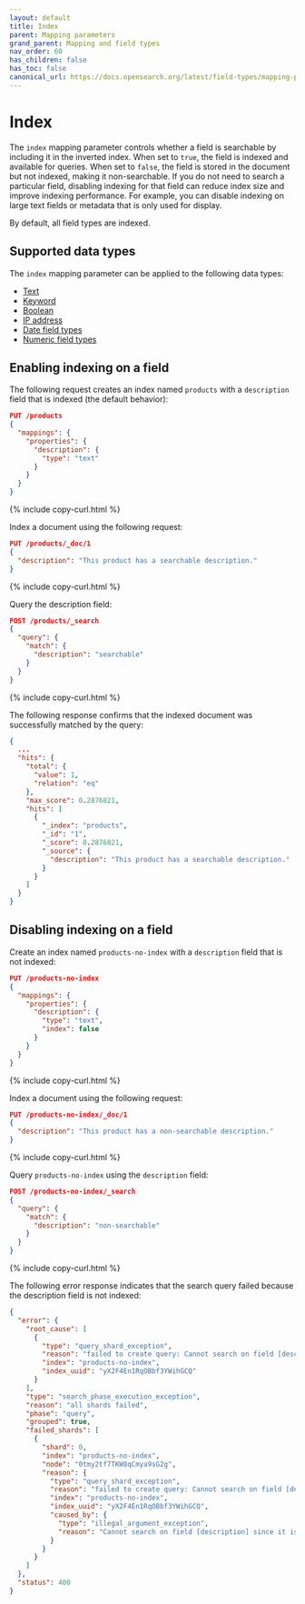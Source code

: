 ```yaml
---
layout: default
title: Index
parent: Mapping parameters
grand_parent: Mapping and field types
nav_order: 60
has_children: false
has_toc: false
canonical_url: https://docs.opensearch.org/latest/field-types/mapping-parameters/index-parameter/
---
```


# Index

The `index` mapping parameter controls whether a field is searchable by including it in the inverted index. When set to `true`, the field is indexed and available for queries. When set to `false`, the field is stored in the document but not indexed, making it non-searchable. If you do not need to search a particular field, disabling indexing for that field can reduce index size and improve indexing performance. For example, you can disable indexing on large text fields or metadata that is only used for display.

By default, all field types are indexed.

## Supported data types

The `index` mapping parameter can be applied to the following data types:

- [Text]({{site.url}}{{site.baseurl}}/field-types/supported-field-types/text/)
- [Keyword]({{site.url}}{{site.baseurl}}/field-types/supported-field-types/keyword/)
- [Boolean]({{site.url}}{{site.baseurl}}/field-types/supported-field-types/boolean/)
- [IP address]({{site.url}}{{site.baseurl}}/field-types/supported-field-types/ip/)
- [Date field types]({{site.url}}{{site.baseurl}}/field-types/supported-field-types/dates/)
- [Numeric field types]({{site.url}}{{site.baseurl}}/field-types/supported-field-types/numeric/)

## Enabling indexing on a field

The following request creates an index named `products` with a `description` field that is indexed (the default behavior):

```json
PUT /products
{
  "mappings": {
    "properties": {
      "description": {
        "type": "text"
      }
    }
  }
}
```
{% include copy-curl.html %}

Index a document using the following request:

```json
PUT /products/_doc/1
{
  "description": "This product has a searchable description."
}
```
{% include copy-curl.html %}

Query the description field:

```json
POST /products/_search
{
  "query": {
    "match": {
      "description": "searchable"
    }
  }
}
```
{% include copy-curl.html %}

The following response confirms that the indexed document was successfully matched by the query:

```json
{
  ...
  "hits": {
    "total": {
      "value": 1,
      "relation": "eq"
    },
    "max_score": 0.2876821,
    "hits": [
      {
        "_index": "products",
        "_id": "1",
        "_score": 0.2876821,
        "_source": {
          "description": "This product has a searchable description."
        }
      }
    ]
  }
}
```

## Disabling indexing on a field

Create an index named `products-no-index` with a `description` field that is not indexed:

```json
PUT /products-no-index
{
  "mappings": {
    "properties": {
      "description": {
        "type": "text",
        "index": false
      }
    }
  }
}
```
{% include copy-curl.html %}

Index a document using the following request:

```json
PUT /products-no-index/_doc/1
{
  "description": "This product has a non-searchable description."
}
```
{% include copy-curl.html %}

Query `products-no-index` using the `description` field:

```json
POST /products-no-index/_search
{
  "query": {
    "match": {
      "description": "non-searchable"
    }
  }
}
```
{% include copy-curl.html %}

The following error response indicates that the search query failed because the description field is not indexed:

```json
{
  "error": {
    "root_cause": [
      {
        "type": "query_shard_exception",
        "reason": "failed to create query: Cannot search on field [description] since it is not indexed.",
        "index": "products-no-index",
        "index_uuid": "yX2F4En1RqOBbf3YWihGCQ"
      }
    ],
    "type": "search_phase_execution_exception",
    "reason": "all shards failed",
    "phase": "query",
    "grouped": true,
    "failed_shards": [
      {
        "shard": 0,
        "index": "products-no-index",
        "node": "0tmy2tf7TKW8qCmya9sG2g",
        "reason": {
          "type": "query_shard_exception",
          "reason": "failed to create query: Cannot search on field [description] since it is not indexed.",
          "index": "products-no-index",
          "index_uuid": "yX2F4En1RqOBbf3YWihGCQ",
          "caused_by": {
            "type": "illegal_argument_exception",
            "reason": "Cannot search on field [description] since it is not indexed."
          }
        }
      }
    ]
  },
  "status": 400
}
```
